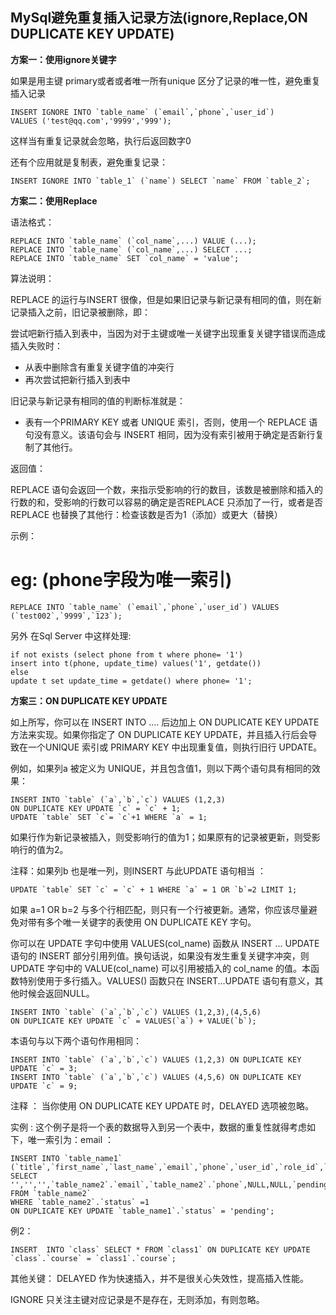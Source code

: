 ## MySql避免重复插入记录方法(ignore,Replace,ON DUPLICATE KEY UPDATE) ##


**方案一：使用ignore关键字**

如果是用主键 primary或者或者唯一所有unique 区分了记录的唯一性，避免重复插入记录

    INSERT IGNORE INTO `table_name` (`email`,`phone`,`user_id`)
	VALUES ('test@qq.com','9999','999');

这样当有重复记录就会忽略，执行后返回数字0

还有个应用就是复制表，避免重复记录：

    INSERT IGNORE INTO `table_1` (`name`) SELECT `name` FROM `table_2`;

**方案二：使用Replace**

语法格式：

    REPLACE INTO `table_name` (`col_name`,...) VALUE (...);
	REPLACE INTO `table_name` (`col_name`,...) SELECT ...;
	REPLACE INTO `table_name` SET `col_name` = 'value';

算法说明：

REPLACE 的运行与INSERT 很像，但是如果旧记录与新记录有相同的值，则在新记录插入之前，旧记录被删除，即：

尝试吧新行插入到表中，当因为对于主键或唯一关键字出现重复关键字错误而造成插入失败时：

- 从表中删除含有重复关键字值的冲突行
- 再次尝试把新行插入到表中


旧记录与新记录有相同的值的判断标准就是：


- 表有一个PRIMARY KEY 或者 UNIQUE 索引，否则，使用一个 REPLACE 语句没有意义。该语句会与 INSERT 相同，因为没有索引被用于确定是否新行复制了其他行。


返回值：

REPLACE 语句会返回一个数，来指示受影响的行的数目，该数是被删除和插入的行数的和，受影响的行数可以容易的确定是否REPLACE 只添加了一行，或者是否REPLACE 也替换了其他行：检查该数是否为1（添加）或更大（替换）

示例：

# eg: (phone字段为唯一索引)

    REPLACE INTO `table_name` (`email`,`phone`,`user_id`) VALUES (`test002`,`9999`,`123`);

另外 在Sql Server 中这样处理: 

    if not exists (select phone from t where phone= '1')   
	insert into t(phone, update_time) values('1', getdate()) 
	else    
	update t set update_time = getdate() where phone= '1';

**方案三：ON DUPLICATE KEY UPDATE**

如上所写，你可以在 INSERT INTO .... 后边加上 ON DUPLICATE KEY UPDATE 方法来实现。如果你指定了 ON DUPLICATE KEY UPDATE，并且插入行后会导致在一个UNIQUE 索引或 PRIMARY KEY 中出现重复值，则执行旧行 UPDATE。

例如，如果列a 被定义为 UNIQUE，并且包含值1，则以下两个语句具有相同的效果：

    INSERT INTO `table` (`a`,`b`,`c`) VALUES (1,2,3)
	ON DUPLICATE KEY UPDATE `c` = `c` + 1;
	UPDATE `table` SET `c`= `c`+1 WHERE `a` = 1;

如果行作为新记录被插入，则受影响行的值为1；如果原有的记录被更新，则受影响行的值为2。

注释：如果列b 也是唯一列，则INSERT 与此UPDATE 语句相当 ： 

    UPDATE `table` SET `c` = `c` + 1 WHERE `a` = 1 OR `b`=2 LIMIT 1;

如果 a=1 OR b=2 与多个行相匹配，则只有一个行被更新。通常，你应该尽量避免对带有多个唯一关键字的表使用 ON DUPLICATE KEY 字句。

你可以在 UPDATE 字句中使用 VALUES(col_name)  函数从 INSERT ... UPDATE  语句的 INSERT 部分引用列值。换句话说，如果没有发生重复关键字冲突，则 UPDATE 字句中的 VALUE(col_name) 可以引用被插入的 col_name 的值。本函数特别使用于多行插入。VALUES() 函数只在 INSERT...UPDATE 语句有意义，其他时候会返回NULL。

    INSERT INTO `table` (`a`,`b`,`c`) VALUES (1,2,3),(4,5,6)
	ON DUPLICATE KEY UPDATE `c` = VALUES(`a`) + VALUE(`b`);

本语句与以下两个语句作用相同：

    INSERT INTO `table` (`a`,`b`,`c`) VALUES (1,2,3) ON DUPLICATE KEY UPDATE `c` = 3;
	INSERT INTO `table` (`a`,`b`,`c`) VALUES (4,5,6) ON DUPLICATE KEY UPDATE `c` = 9;

注释 ： 当你使用 ON DUPLICATE KEY UPDATE 时，DELAYED 选项被忽略。

实例 : 这个例子是将一个表的数据导入到另一个表中，数据的重复性就得考虑如下，唯一索引为：email ：

    INSERT INTO `table_name1` (`title`,`first_name`,`last_name`,`email`,`phone`,`user_id`,`role_id`,`status`,`campaign_id`) 
	SELECT '','','',`table_name2`.`email`,`table_name2`.`phone`,NULL,NULL,`pending`,29 FROM `table_name2`
	WHERE `table_name2`.`status` =1 
	ON DUPLICATE KEY UPDATE `table_name1`.`status` = 'pending';

例2：

    INSERT  INTO `class` SELECT * FROM `class1` ON DUPLICATE KEY UPDATE `class`.`course` = `class1`.`course`;

其他关键： DELAYED 作为快速插入，并不是很关心失效性，提高插入性能。

IGNORE 只关注主键对应记录是不是存在，无则添加，有则忽略。
 
    